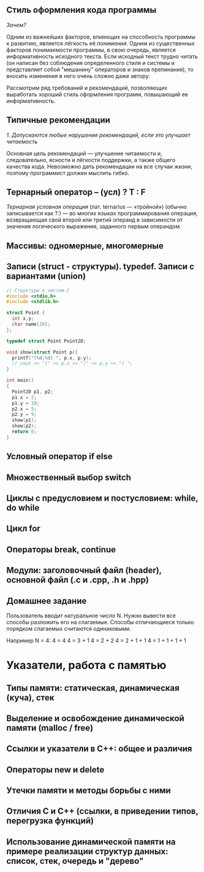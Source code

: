 Стиль оформления кода программы
-------------------------------

*Зачем?*

Одним из важнейших факторов, влияющих на способность программы к развитию, является лёгкость её *понимания*. 
Одним из существенных факторов понимаемости программы, в свою очередь, является информативность исходного текста. 
Если исходный текст трудно читать (он написан без соблюдения определенного стиля и системы и представляет собой 
"мешанину" операторов и знаков препинания), 
то вносить изменения в него очень сложно даже автору. 

Рассмотрим ряд требований и рекомендаций, позволяющих выработать хороший стиль оформления программ, повышающий ее информативность.

Типичные рекомендации
---------------------

*1. Допускаются любые нарушения рекомендаций, если это улучшает читаемость*

Основная цель рекомендаций — улучшение читаемости и, следовательно, ясности и лёгкости поддержки, 
а также общего качества кода. 
Невозможно дать рекомендации на все случаи жизни, поэтому программист должен мыслить гибко.



Тернарный оператор – (усл) ? T : F 
----------------------------------

*Тернарная условная операция* (лат. ternarius — «тройной») (обычно записывается как ?:) — во многих языках программирования операция, 
возвращающая свой второй или третий операнд в зависимости от значения логического выражения, заданного первым операндом.

Массивы: одномерные, многомерные 
--------------------------------


Записи (struct - структуры). typedef. Записи с вариантами (union) 
-----------------------------------------------------------------
```cpp
// Структуры в чистом C
#include <stdio.h>
#include <stdlib.h>

struct Point {
  int x,y;
  char name[20];
};

typedef struct Point Point2D;

void show(struct Point p){
  printf("(%d;%d) ", p.x, p.y);
  // cout << "(" << p.x << ";" << p.y << ") ";
}

int main()
{
  Point2D p1, p2;
  p1.x = 2;
  p1.y = 10;
  p2.x = 5;
  p2.y = 9;
  show(p1);
  show(p2);
  return 0;
}
```

Условный оператор if else 
-------------------------

Множественный выбор switch
-------------------------- 

Циклы с предусловием и постусловием: while, do while
----------------------------------------------------

Цикл for 
--------

Операторы break, continue 
-------------------------

Модули: заголовочный файл (header), основной файл (.c и .cpp, .h и .hpp) 
------------------------------------------------------------------------


Домашнее задание
----------------
Пользователь вводит натуральное число N. Нужно вывести все способы разложить его на слагаемые. 
Способы отличающиеся только порядком слагаемых считаются одинаковыми.

Например N = 4:
4 = 4
4 = 3 + 1
4 = 2 + 2
4 = 2 + 1 + 1
4 = 1 + 1 + 1 + 1

Указатели, работа с памятью 
===========================

Типы памяти: статическая, динамическая (куча), стек 
---------------------------------------------------

Выделение и освобождение динамической памяти (malloc / free) 
------------------------------------------------------------

Ссылки и указатели в C++: общее и различия 
------------------------------------------

Операторы new и delete 
----------------------

Утечки памяти и методы борьбы с ними 
------------------------------------

Отличия C и C++ (ссылки, в приведении типов, перегрузка функций) 
----------------------------------------------------------------

Использование динамической памяти на примере реализации структур данных: список, стек, очередь и "дерево" 
---------------------------------------------------------------------------------------------------------

